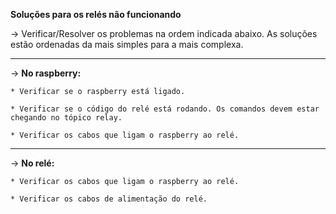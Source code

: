 **Soluções para os relés não funcionando**

-> Verificar/Resolver os problemas na ordem indicada abaixo. As soluções estão ordenadas da mais simples para a mais complexa.

---

-> **No raspberry:**

    * Verificar se o raspberry está ligado.

    * Verificar se o código do relé está rodando. Os comandos devem estar chegando no tópico relay.

    * Verificar os cabos que ligam o raspberry ao relé.

---

-> **No relé:**

    * Verificar os cabos que ligam o raspberry ao relé.

    * Verificar os cabos de alimentação do relé.
